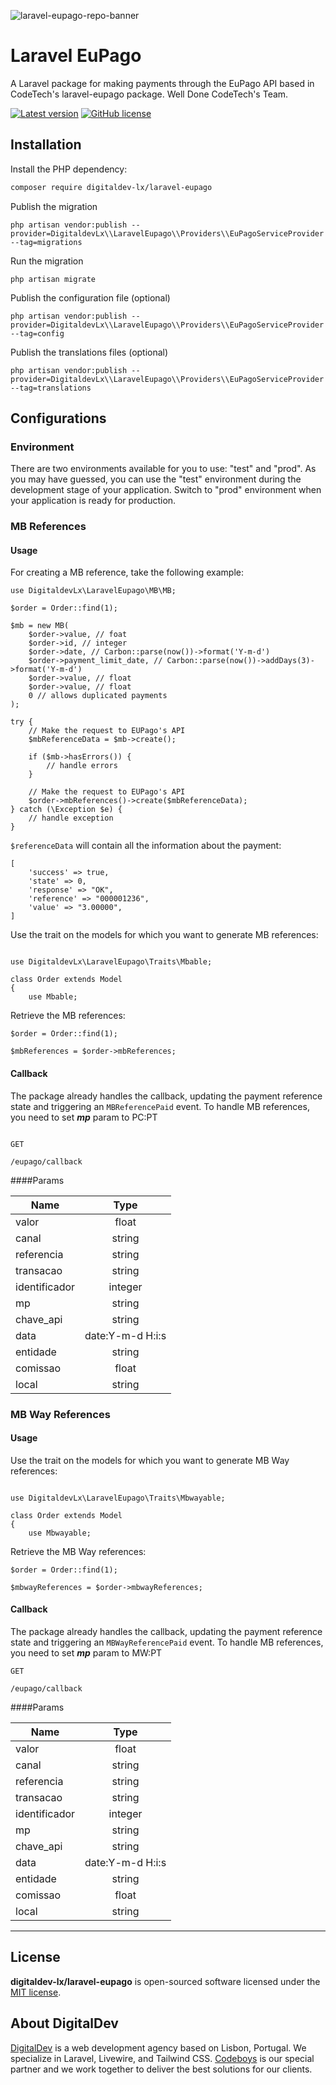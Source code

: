 ![laravel-eupago-repo-banner](https://pbs.twimg.com/profile_banners/593785558/1671194657/1500x500)

# Laravel EuPago

A Laravel package for making payments through the EuPago API based in CodeTech's laravel-eupago package. Well Done CodeTech's Team.

[![Latest version](https://img.shields.io/github/release/digitaldev-lx/laravel-eupago?style=flat-square)](https://github.com/digitaldev-lx/laravel-eupago/releases)
[![GitHub license](https://img.shields.io/github/license/digitaldev-lx/laravel-eupago?style=flat-square)](https://github.com/digitaldev-lx/laravel-eupago/blob/master/LICENSE)

## Installation

Install the PHP dependency:
```bash
composer require digitaldev-lx/laravel-eupago
```

Publish the migration
```
php artisan vendor:publish --provider=DigitaldevLx\\LaravelEupago\\Providers\\EuPagoServiceProvider --tag=migrations
```

Run the migration
```
php artisan migrate
```

Publish the configuration file (optional)
```
php artisan vendor:publish --provider=DigitaldevLx\\LaravelEupago\\Providers\\EuPagoServiceProvider --tag=config
```

Publish the translations files (optional)
```
php artisan vendor:publish --provider=DigitaldevLx\\LaravelEupago\\Providers\\EuPagoServiceProvider --tag=translations
```


## Configurations

### Environment

There are two environments available for you to use: "test" and "prod". As you may have guessed,
you can use the "test" environment during the development stage of your application. Switch to "prod"
environment when your application is ready for production.


### MB References

#### Usage

For creating a MB reference, take the following example:
```
use DigitaldevLx\LaravelEupago\MB\MB;

$order = Order::find(1);

$mb = new MB(
    $order->value, // foat
    $order->id, // integer
    $order->date, // Carbon::parse(now())->format('Y-m-d')
    $order->payment_limit_date, // Carbon::parse(now())->addDays(3)->format('Y-m-d')
    $order->value, // float
    $order->value, // float
    0 // allows duplicated payments
);

try {
    // Make the request to EUPago's API
    $mbReferenceData = $mb->create();

    if ($mb->hasErrors()) {
        // handle errors
    }
    
    // Make the request to EUPago's API
    $order->mbReferences()->create($mbReferenceData);
} catch (\Exception $e) {
    // handle exception
}
```

`$referenceData` will contain all the information about the payment: 
```
[
    'success' => true,
    'state' => 0,
    'response' => "OK",
    'reference' => "000001236",
    'value' => "3.00000",
]
```

Use the trait on the models for which you want to generate MB references:

```

use DigitaldevLx\LaravelEupago\Traits\Mbable;

class Order extends Model
{
    use Mbable;

```

Retrieve the MB references:

```
$order = Order::find(1);

$mbReferences = $order->mbReferences;
```

#### Callback

The package already handles the callback, updating the payment reference state and triggering an `MBReferencePaid` event.
To handle MB references, you need to set **_mp_** param to PC:PT
```

GET

/eupago/callback
```

####Params

| Name          |       Type       |
|---------------|:----------------:|
| valor         |      float       |
| canal         |      string      |
| referencia    |      string      |
| transacao     |      string      |
| identificador |     integer      |
| mp            |      string      |
| chave_api     |      string      |
| data          | date:Y-m-d H:i:s |
| entidade      |      string      |
| comissao      |      float       |
| local         |      string      |


### MB Way References

#### Usage

Use the trait on the models for which you want to generate MB Way references:

```

use DigitaldevLx\LaravelEupago\Traits\Mbwayable;

class Order extends Model
{
    use Mbwayable;

```

Retrieve the MB Way references:

```
$order = Order::find(1);

$mbwayReferences = $order->mbwayReferences;
```

#### Callback

The package already handles the callback, updating the payment reference state and triggering an `MBWayReferencePaid` event.
To handle MB references, you need to set **_mp_** param to MW:PT

```
GET

/eupago/callback
```

####Params

| Name          |       Type       |
|---------------|:----------------:|
| valor         |      float       |
| canal         |      string      |
| referencia    |      string      |
| transacao     |      string      |
| identificador |     integer      |
| mp            |      string      |
| chave_api     |      string      |
| data          | date:Y-m-d H:i:s |
| entidade      |      string      |
| comissao      |      float       |
| local         |      string      |



---


## License

**digitaldev-lx/laravel-eupago** is open-sourced software licensed under the [MIT license](https://github.com/digitaldev-lx/laravel-eupago/blob/master/LICENSE).


## About DigitalDev

[DigitalDev](https://www.digitaldev.pt) is a web development agency based on Lisbon, Portugal. We specialize in Laravel, Livewire, and Tailwind CSS.
[Codeboys](https://www.codeboys.pt) is our special partner and we work together to deliver the best solutions for our clients.

